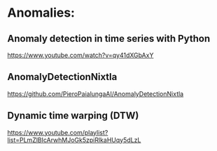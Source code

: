 # Anomalies:

## Anomaly detection in time series with Python

https://www.youtube.com/watch?v=qy41dXGbAxY

## AnomalyDetectionNixtla

https://github.com/PieroPaialungaAI/AnomalyDetectionNixtla

## Dynamic time warping (DTW)

https://www.youtube.com/playlist?list=PLmZlBIcArwhMJoGk5zpiRlkaHUqy5dLzL
